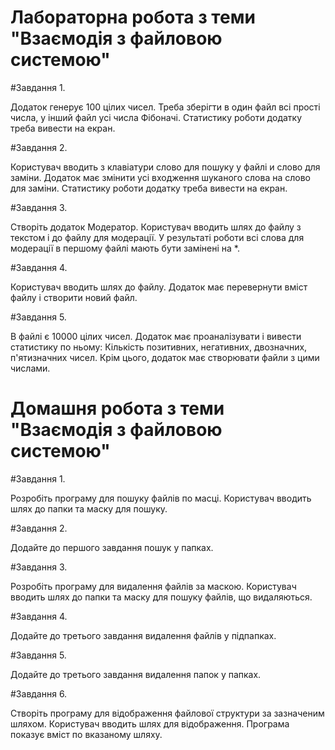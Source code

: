 # Лабораторна робота з теми "Взаємодія з файловою системою"

#Завдання 1.

Додаток генерує 100 цілих чисел. Треба зберігти в один файл всі прості числа, у інший файл усі числа Фібоначі. Статистику роботи додатку треба вивести на екран.

#Завдання 2.

Користувач вводить з клавіатури слово для пошуку у файлі и слово для заміни. Додаток має змінити усі входження шуканого слова на слово для заміни. Статистику роботи додатку треба вивести на екран.

#Завдання 3.

Створіть додаток Модератор. Користувач вводить шлях до файлу з текстом і до файлу для модерації. У результаті роботи всі слова для модерації в першому файлі мають бути замінені на *.

#Завдання 4.

Користувач вводить шлях до файлу. Додаток має перевернути вміст файлу і створити новий файл.

#Завдання 5.

В файлі є 10000 цілих чисел. Додаток має проаналізувати і вивести статистику по ньому: 
Кількість позитивних, негативних, двозначних, п'ятизначних чисел. Крім цього, додаток має створювати файли з цими числами.


# Домашня робота з теми "Взаємодія з файловою системою"

#Завдання 1.

Розробіть програму для пошуку файлів по масці.
Користувач вводить шлях до папки та маску для пошуку.

#Завдання 2.

Додайте до першого завдання пошук у папках.

#Завдання 3.

Розробіть програму для видалення файлів за маскою.
Користувач вводить шлях до папки та маску для пошуку
файлів, що видаляються.

#Завдання 4.

Додайте до третього завдання видалення файлів у підпапках.

#Завдання 5.

Додайте до третього завдання видалення папок у папках.

#Завдання 6.

Створіть програму для відображення файлової структури за
зазначеним шляхом. Користувач вводить шлях для відображення.
Програма показує вміст по вказаному шляху.
